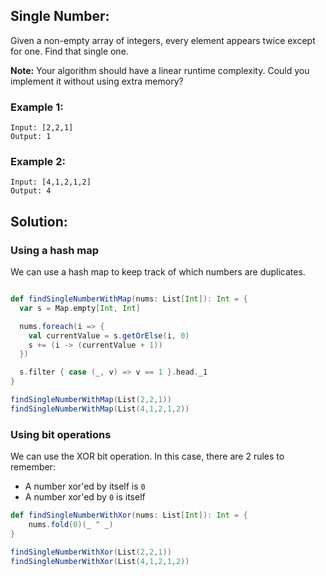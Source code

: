 ## Single Number:

Given a non-empty array of integers, every element appears twice except for one. Find that single one.

**Note:** Your algorithm should have a linear runtime complexity. Could you implement it without using extra memory?

### Example 1:

```
Input: [2,2,1]
Output: 1
```

### Example 2:

```
Input: [4,1,2,1,2]
Output: 4
```

## Solution:

### Using a hash map

We can use a hash map to keep track of which numbers are duplicates.

```scala mdoc

def findSingleNumberWithMap(nums: List[Int]): Int = {
  var s = Map.empty[Int, Int]

  nums.foreach(i => {
    val currentValue = s.getOrElse(i, 0)
    s += (i -> (currentValue + 1))
  })

  s.filter { case (_, v) => v == 1 }.head._1
}
```

```scala mdoc
findSingleNumberWithMap(List(2,2,1))
findSingleNumberWithMap(List(4,1,2,1,2))
```

### Using bit operations

We can use the XOR bit operation. In this case, there are 2 rules to remember:

- A number xor'ed by itself is `0`
- A number xor'ed by `0` is itself 

```scala mdoc
def findSingleNumberWithXor(nums: List[Int]): Int = {
    nums.fold(0)(_ ^ _)
}
```

```scala mdoc
findSingleNumberWithXor(List(2,2,1))
findSingleNumberWithXor(List(4,1,2,1,2))
```
